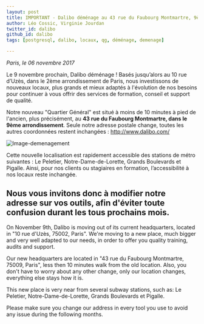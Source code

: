 ```yaml
---
layout: post
title: IMPORTANT - Dalibo déménage au 43 rue du Faubourg Montmartre, 9ème arr, Paris
author: Léo Cossic, Virginie Jourdan
twitter_id: dalibo
github_id: dalibo
tags: [postgresql, dalibo, locaux, qg, déménage, demenage]

---
```


*Paris, le 06 novembre 2017*


Le 9 novembre prochain, Dalibo déménage ! Basés jusqu’alors au 10 rue d’Uzès, dans le 2ème arrondissement de Paris, nous investissons de nouveaux locaux, plus grands et mieux adaptés à l'évolution de nos besoins pour continuer à vous offrir des services de formation, conseil et support de qualité.

<!--MORE-->

Notre nouveau "Quartier Général" est situé à moins de 10 minutes à pied de l'ancien, plus précisément, au **43 rue du Faubourg Montmartre, dans le 9ème arrondissement**.
Seule notre adresse postale change, toutes les autres coordonnées restent inchangées : http://www.dalibo.com/

![Image-demenagement](https://github.com/dalibo/blog/blob/gh-pages/demenagement.png?raw=true)

Cette nouvelle localisation est rapidement accessible des stations de métro suivantes : Le Peletier, Notre-Dame-de-Lorette, Grands Boulevards et Pigalle. Ainsi, pour nos clients ou stagiaires en formation, l’accessibilité à nos locaux reste inchangée.

Nous vous invitons donc à modifier notre adresse sur vos outils, afin d'éviter toute confusion durant les tous prochains mois.
 ---

On November 9th, Dalibo is moving out of its current headquarters, located in "10 rue d'Uzès, 75002, Paris". We're moving to a new place, much bigger and very well adapted to our needs, in order to offer you quality training, audits and support.

Our new headquarters are located in "43 rue du Faubourg Montmartre, 75009, Paris", less then 10 minutes walk from the old location. Also, you don't have to worry about any other change, only our location changes, everything else stays how it is.

This new place is very near from several subway stations, such as: Le Peletier, Notre-Dame-de-Lorette, Grands Boulevards et Pigalle.

Please make sure you change our address in every tool you use to avoid any issue during the following months.
